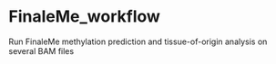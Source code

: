 # FinaleMe_workflow
Run FinaleMe methylation prediction and tissue-of-origin analysis on several BAM files
